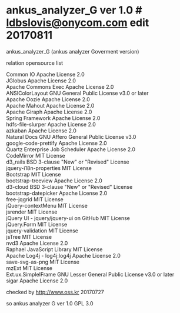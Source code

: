 # ankus_analyzer_G ver 1.0 # ldbslovis@onycom.com edit 20170811
ankus_analyzer_G (ankus analyzer Goverment version)


relation opensource list

 Common IO                            Apache License 2.0 <br>
 JGlobus                              Apache License 2.0 <br>
 Apache Commons Exec                  Apache License 2.0 <br>
 ANSIColorLayout                      GNU General Public License v3.0 or later <br>
 Apache Oozie                         Apache License 2.0 <br>
 Apache Mahout                        Apache License 2.0 <br>
 Apache Giraph                        Apache License 2.0 <br>
 Spring Framework                     Apache License 2.0 <br>
 hdfs-file-slurper                    Apache License 2.0 <br>
 azkaban                              Apache License 2.0 <br>
 Natural Docs                         GNU Affero General Public License v3.0 <br>
 google-code-prettify                 Apache License 2.0 <br>
 Quartz Enterprise Job Scheduler      Apache License 2.0 <br>
 CodeMirror                           MIT License <br>
 d3_rails                             BSD 3-clause "New" or "Revised" License  <br>
 jquery-i18n-properties               MIT License <br>
 Bootstrap                            MIT License <br>
 bootstrap-treeview                   Apache License 2.0 <br>
 d3-cloud                             BSD 3-clause "New" or "Revised" License <br>
 bootstrap-datepicker                 Apache License 2.0 <br>
 free-jqgrid                          MIT License <br>
 jQuery-contextMenu                   MIT License <br>
 jsrender                             MIT License <br>
 jQuery UI - jquery/jquery-ui on GitHub MIT License <br>
 jQuery.Form                          MIT License <br>
 jquery-validation                    MIT License <br>
 jsTree                               MIT License <br>
 nvd3                                 Apache License 2.0 <br>
 Raphael JavaScript Library           MIT License <br>
 Apache Log4j - log4j:log4j           Apache License 2.0 <br>
 save-svg-as-png                      MIT License <br>
 mzExt                                MIT License <br>
 Ext.ux.SimpleIFrame                  GNU Lesser General Public License v3.0 or later <br>
 sigar                                Apache License 2.0 <br>
 
 checked by http://www.oss.kr 20170727 
 
 so ankus analyzer G ver 1.0 GPL 3.0
 
